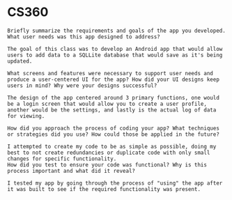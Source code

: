 # CS360


    Briefly summarize the requirements and goals of the app you developed. What user needs was this app designed to address?
    
    The goal of this class was to develop an Android app that would allow users to add data to a SQLLite database that would save as it's being updated.
    
    What screens and features were necessary to support user needs and produce a user-centered UI for the app? How did your UI designs keep users in mind? Why were your designs successful?
    
    The design of the app centered around 3 primary functions, one would be a login screen that would allow you to create a user profile, another would be the settings, and lastly is the actual log of data for viewing.
    
    How did you approach the process of coding your app? What techniques or strategies did you use? How could those be applied in the future?
    
    I attempted to create my code to be as simple as possible, doing my best to not create redundancies or duplicate code with only small changes for specific functionality.
    How did you test to ensure your code was functional? Why is this process important and what did it reveal?
    
    I tested my app by going through the process of "using" the app after it was built to see if the required functionality was present.
    

